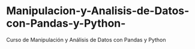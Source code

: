 # Manipulacion-y-Analisis-de-Datos-con-Pandas-y-Python-
Curso de Manipulación y Análisis de Datos con Pandas y Python
